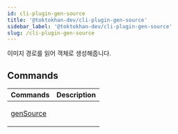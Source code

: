 ```yaml
---
id: cli-plugin-gen-source
title: '@toktokhan-dev/cli-plugin-gen-source'
sidebar_label: '@toktokhan-dev/cli-plugin-gen-source'
slug: /cli-plugin-gen-source
---
```


이미지 경로를 읽어 객체로 생성해줍니다.

## Commands

<table>
<thead>
<tr>
<th>Commands</th>
<th>Description</th>
</tr>
</thead>
<tbody>
<tr><td>

[genSource](./cli-plugin-gen-source.gensource)

</td>

<td>

</td></tr>
</tbody>
</table>

